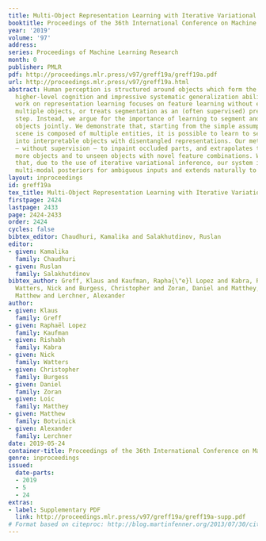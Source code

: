 ```yaml
---
title: Multi-Object Representation Learning with Iterative Variational Inference
booktitle: Proceedings of the 36th International Conference on Machine Learning
year: '2019'
volume: '97'
address: 
series: Proceedings of Machine Learning Research
month: 0
publisher: PMLR
pdf: http://proceedings.mlr.press/v97/greff19a/greff19a.pdf
url: http://proceedings.mlr.press/v97/greff19a.html
abstract: Human perception is structured around objects which form the basis for our
  higher-level cognition and impressive systematic generalization abilities. Yet most
  work on representation learning focuses on feature learning without even considering
  multiple objects, or treats segmentation as an (often supervised) preprocessing
  step. Instead, we argue for the importance of learning to segment and represent
  objects jointly. We demonstrate that, starting from the simple assumption that a
  scene is composed of multiple entities, it is possible to learn to segment images
  into interpretable objects with disentangled representations. Our method learns
  – without supervision – to inpaint occluded parts, and extrapolates to scenes with
  more objects and to unseen objects with novel feature combinations. We also show
  that, due to the use of iterative variational inference, our system is able to learn
  multi-modal posteriors for ambiguous inputs and extends naturally to sequences.
layout: inproceedings
id: greff19a
tex_title: Multi-Object Representation Learning with Iterative Variational Inference
firstpage: 2424
lastpage: 2433
page: 2424-2433
order: 2424
cycles: false
bibtex_editor: Chaudhuri, Kamalika and Salakhutdinov, Ruslan
editor:
- given: Kamalika
  family: Chaudhuri
- given: Ruslan
  family: Salakhutdinov
bibtex_author: Greff, Klaus and Kaufman, Rapha{\"e}l Lopez and Kabra, Rishabh and
  Watters, Nick and Burgess, Christopher and Zoran, Daniel and Matthey, Loic and Botvinick,
  Matthew and Lerchner, Alexander
author:
- given: Klaus
  family: Greff
- given: Raphaël Lopez
  family: Kaufman
- given: Rishabh
  family: Kabra
- given: Nick
  family: Watters
- given: Christopher
  family: Burgess
- given: Daniel
  family: Zoran
- given: Loic
  family: Matthey
- given: Matthew
  family: Botvinick
- given: Alexander
  family: Lerchner
date: 2019-05-24
container-title: Proceedings of the 36th International Conference on Machine Learning
genre: inproceedings
issued:
  date-parts:
  - 2019
  - 5
  - 24
extras:
- label: Supplementary PDF
  link: http://proceedings.mlr.press/v97/greff19a/greff19a-supp.pdf
# Format based on citeproc: http://blog.martinfenner.org/2013/07/30/citeproc-yaml-for-bibliographies/
---
```

